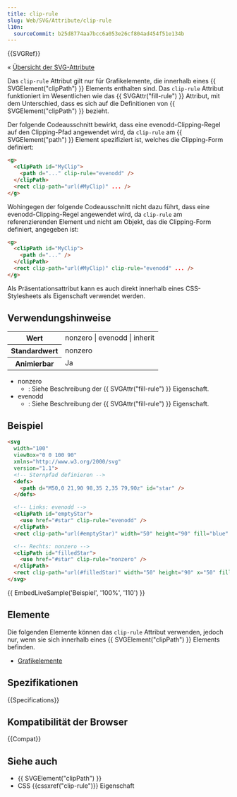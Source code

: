 ```yaml
---
title: clip-rule
slug: Web/SVG/Attribute/clip-rule
l10n:
  sourceCommit: b25d8774aa7bcc6a053e26cf804ad454f51e134b
---
```


{{SVGRef}}

« [Übersicht der SVG-Attribute](/de/docs/Web/SVG/Attribute)

Das `clip-rule` Attribut gilt nur für Grafikelemente, die innerhalb eines {{ SVGElement("clipPath") }} Elements enthalten sind. Das `clip-rule` Attribut funktioniert im Wesentlichen wie das {{ SVGAttr("fill-rule") }} Attribut, mit dem Unterschied, dass es sich auf die Definitionen von {{ SVGElement("clipPath") }} bezieht.

Der folgende Codeausschnitt bewirkt, dass eine evenodd-Clipping-Regel auf den Clipping-Pfad angewendet wird, da `clip-rule` am {{ SVGElement("path") }} Element spezifiziert ist, welches die Clipping-Form definiert:

```html
<g>
  <clipPath id="MyClip">
    <path d="..." clip-rule="evenodd" />
  </clipPath>
  <rect clip-path="url(#MyClip)" ... />
</g>
```

Wohingegen der folgende Codeausschnitt nicht dazu führt, dass eine evenodd-Clipping-Regel angewendet wird, da `clip-rule` am referenzierenden Element und nicht am Objekt, das die Clipping-Form definiert, angegeben ist:

```html
<g>
  <clipPath id="MyClip">
    <path d="..." />
  </clipPath>
  <rect clip-path="url(#MyClip)" clip-rule="evenodd" ... />
</g>
```

Als Präsentationsattribut kann es auch direkt innerhalb eines CSS-Stylesheets als Eigenschaft verwendet werden.

## Verwendungshinweise

<table class="properties">
  <tbody>
    <tr>
      <th scope="row">Wert</th>
      <td>nonzero | evenodd | inherit</td>
    </tr>
    <tr>
      <th scope="row">Standardwert</th>
      <td>nonzero</td>
    </tr>
    <tr>
      <th scope="row">Animierbar</th>
      <td>Ja</td>
    </tr>
  </tbody>
</table>

- nonzero
  - : Siehe Beschreibung der {{ SVGAttr("fill-rule") }} Eigenschaft.
- evenodd
  - : Siehe Beschreibung der {{ SVGAttr("fill-rule") }} Eigenschaft.

## Beispiel

```html
<svg
  width="100"
  viewBox="0 0 100 90"
  xmlns="http://www.w3.org/2000/svg"
  version="1.1">
  <!-- Sternpfad definieren -->
  <defs>
    <path d="M50,0 21,90 98,35 2,35 79,90z" id="star" />
  </defs>

  <!-- Links: evenodd -->
  <clipPath id="emptyStar">
    <use href="#star" clip-rule="evenodd" />
  </clipPath>
  <rect clip-path="url(#emptyStar)" width="50" height="90" fill="blue" />

  <!-- Rechts: nonzero -->
  <clipPath id="filledStar">
    <use href="#star" clip-rule="nonzero" />
  </clipPath>
  <rect clip-path="url(#filledStar)" width="50" height="90" x="50" fill="red" />
</svg>
```

{{ EmbedLiveSample('Beispiel', '100%', '110') }}

## Elemente

Die folgenden Elemente können das `clip-rule` Attribut verwenden, jedoch nur, wenn sie sich innerhalb eines {{ SVGElement("clipPath") }} Elements befinden.

- [Grafikelemente](/de/docs/Web/SVG/Element#graphics_elements)

## Spezifikationen

{{Specifications}}

## Kompatibilität der Browser

{{Compat}}

## Siehe auch

- {{ SVGElement("clipPath") }}
- CSS {{cssxref("clip-rule")}} Eigenschaft
